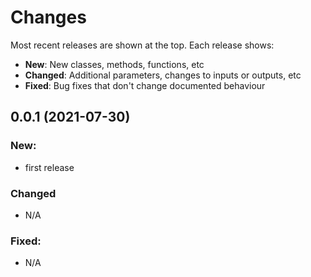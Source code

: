 # Changes

Most recent releases are shown at the top. Each release shows:

- **New**: New classes, methods, functions, etc
- **Changed**: Additional parameters, changes to inputs or outputs, etc
- **Fixed**: Bug fixes that don't change documented behaviour

## 0.0.1 (2021-07-30)

### New:
- first release

### Changed
- N/A

### Fixed:
- N/A
